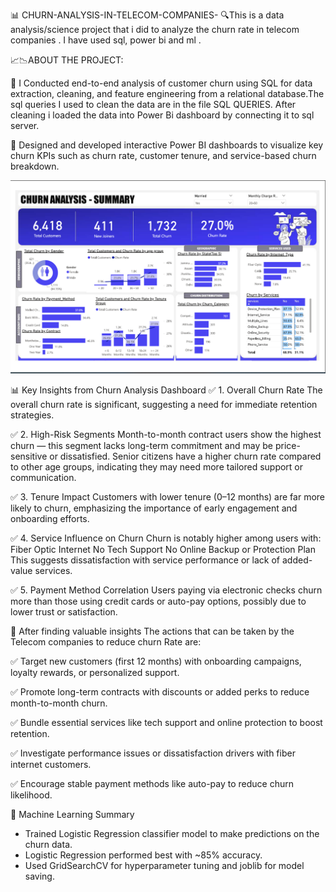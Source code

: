 📊 CHURN-ANALYSIS-IN-TELECOM-COMPANIES-
🔍This is a data analysis/science  project that i did to analyze the churn rate in telecom companies . I have used sql, power bi  and ml .

📈📉ABOUT THE PROJECT:

📍 I Conducted end-to-end analysis of customer churn using SQL for data extraction, cleaning, and feature engineering from a relational database.The sql queries I used to clean the data are in the file SQL QUERIES. After cleaning i loaded the data into Power Bi dashboard by connecting it to sql server.

📍 Designed and developed interactive Power BI dashboards to visualize key churn KPIs such as churn rate, customer tenure, and service-based churn breakdown.

![image alt](https://github.com/Reetikafogat/CHURN-ANALYSIS-IN-TELECOM-COMPANIES-/blob/c7a1964d7240079b3029e6d38fdb8115b713294a/dashboard_image.png)


📊 Key Insights from Churn Analysis Dashboard
✅ 1. Overall Churn Rate
The overall churn rate is significant, suggesting a need for immediate retention strategies.

✅ 2. High-Risk Segments
Month-to-month contract users show the highest churn — this segment lacks long-term commitment and may be price-sensitive or dissatisfied.
Senior citizens have a higher churn rate compared to other age groups, indicating they may need more tailored support or communication.

✅ 3. Tenure Impact
Customers with lower tenure (0–12 months) are far more likely to churn, emphasizing the importance of early engagement and onboarding efforts.

✅ 4. Service Influence on Churn
Churn is notably higher among users with:
Fiber Optic Internet
No Tech Support
No Online Backup or Protection Plan
This suggests dissatisfaction with service performance or lack of added-value services.

✅ 5. Payment Method Correlation
Users paying via electronic checks churn more than those using credit cards or auto-pay options, possibly due to lower trust or satisfaction.

📍 After finding valuable insights The actions that can be taken by the Telecom companies to reduce churn Rate are:

✅ Target new customers (first 12 months) with onboarding campaigns, loyalty rewards, or personalized support.

✅ Promote long-term contracts with discounts or added perks to reduce month-to-month churn.

✅ Bundle essential services like tech support and online protection to boost retention.

✅ Investigate performance issues or dissatisfaction drivers with fiber internet customers.

✅ Encourage stable payment methods like auto-pay to reduce churn likelihood.

📍 Machine Learning Summary
 
- Trained Logistic Regression classifier model to make predictions on the churn data.
- Logistic Regression performed best with ~85% accuracy.
- Used GridSearchCV for hyperparameter tuning and joblib for model saving.


